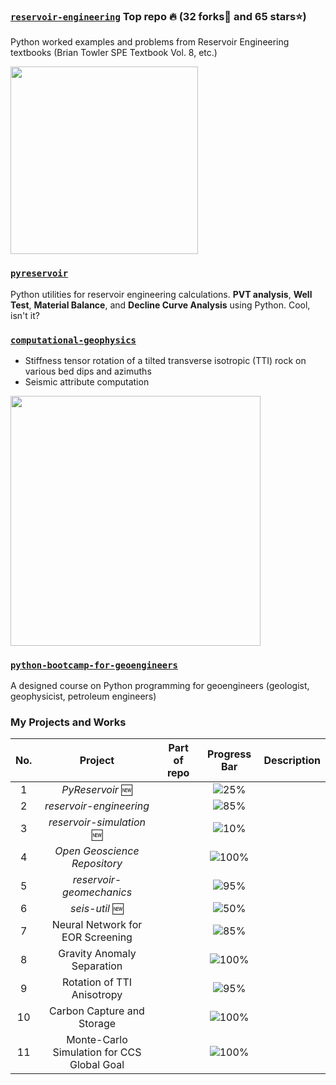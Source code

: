 ### [`reservoir-engineering`](https://github.com/yohanesnuwara/reservoir-engineering) **Top repo 🔥** (32 forks🍴 and 65 stars⭐)

Python worked examples and problems from Reservoir Engineering textbooks (Brian Towler SPE Textbook Vol. 8, etc.) 

<div>
<img src="https://user-images.githubusercontent.com/51282928/85827088-bb6f1300-b7af-11ea-9a1f-eed08adddaff.png" width="300"/>
</div>

### [`pyreservoir`](https://github.com/yohanesnuwara/pyreservoir)

Python utilities for reservoir engineering calculations. **PVT analysis**, **Well Test**, **Material Balance**, and **Decline Curve Analysis** using Python. Cool, isn't it?


### [`computational-geophysics`](https://github.com/yohanesnuwara/computational-geophysics)

* Stiffness tensor rotation of a tilted transverse isotropic (TTI) rock on various bed dips and azimuths
* Seismic attribute computation

<div>
<img src="https://user-images.githubusercontent.com/51282928/83759266-80d8f580-a69d-11ea-9149-9c2eed8b025f.png" width="400"/>
</div>

### [`python-bootcamp-for-geoengineers`](https://github.com/yohanesnuwara/python-bootcamp-for-geoengineers)

A designed course on Python programming for geoengineers (geologist, geophysicist, petroleum engineers)


### My Projects and Works

|No.|Project|Part of repo|Progress Bar|Description|
|:--:|:--:|:--:|:--:|:--:|
|1|*PyReservoir* 🆕||![25%](https://progress-bar.dev/25)||
|2|*reservoir-engineering*||![85%](https://progress-bar.dev/85)||
|3|*reservoir-simulation* 🆕||![10%](https://progress-bar.dev/10)||
|4|*Open Geoscience Repository*||![100%](https://progress-bar.dev/100)||
|5|*reservoir-geomechanics*||![95%](https://progress-bar.dev/95)||
|6|*seis-util* 🆕||![50%](https://progress-bar.dev/50)||
|7|Neural Network for EOR Screening||![85%](https://progress-bar.dev/85)||
|8|Gravity Anomaly Separation||![100%](https://progress-bar.dev/100)||
|9|Rotation of TTI Anisotropy||![95%](https://progress-bar.dev/95)||
|10|Carbon Capture and Storage||![100%](https://progress-bar.dev/100)||
|11|Monte-Carlo Simulation for CCS Global Goal||![100%](https://progress-bar.dev/100)||


<!--
**yohanesnuwara/yohanesnuwara** is a ✨ _special_ ✨ repository because its `README.md` (this file) appears on your GitHub profile.

About Me

👋 Hi, my name is Yohanes Nuwara. In the meantime, I am working as a reservoir geophysicist. I have B.Sc in Geophysics (2019). I solved problems in Oil and Gas using Python as my main programming language. I am deeply interested in the application of Python to numerical computation for reservoir studies, modeling, and simulation for engineering. I am also interested in machine learning for oil and gas application. 

<div><img src="https://user-images.githubusercontent.com/51282928/87218376-3faec200-c37c-11ea-807a-c996c2316b7b.jpg" width="30"/></div> 

[LinkedIn](https://www.linkedin.com/in/yohanesnuwara)

<div><img src="https://user-images.githubusercontent.com/51282928/87218513-ad0f2280-c37d-11ea-9a7e-76fc333c6b35.png" width="30"/></div>

[ign.nuwara97@gmail.com](ign.nuwara97@gmail.com)

Here are some ideas to get you started:

- 🔭 I’m currently working on ...
- 🌱 I’m currently learning ...
- 👯 I’m looking to collaborate on ...
- 🤔 I’m looking for help with ...
- 💬 Ask me about ...
- 📫 How to reach me: ...
- 😄 Pronouns: ...
- ⚡ Fun fact: ...
-->
